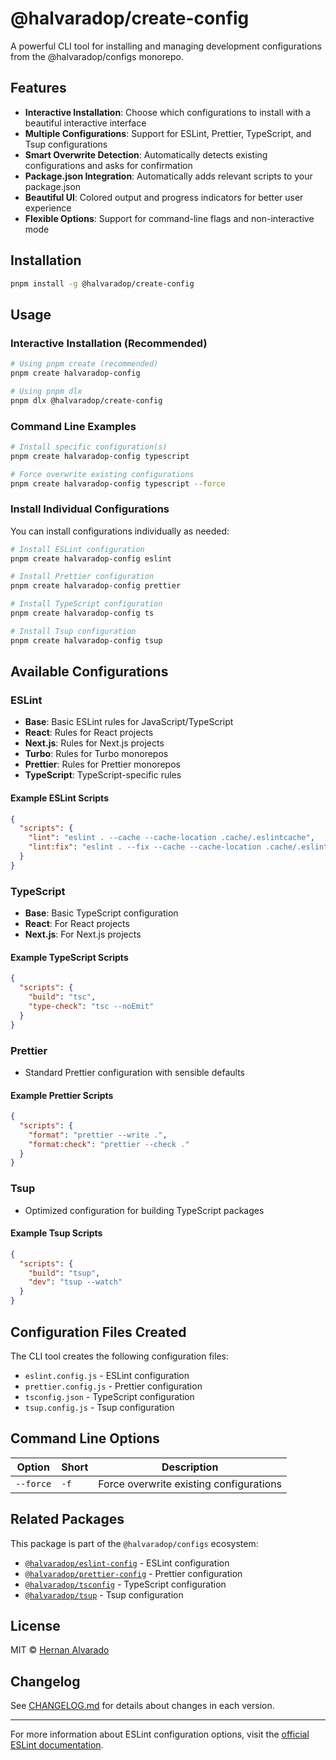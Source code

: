 # @halvaradop/create-config

A powerful CLI tool for installing and managing development configurations from the @halvaradop/configs monorepo.

## Features

- **Interactive Installation**: Choose which configurations to install with a beautiful interactive interface
- **Multiple Configurations**: Support for ESLint, Prettier, TypeScript, and Tsup configurations
- **Smart Overwrite Detection**: Automatically detects existing configurations and asks for confirmation
- **Package.json Integration**: Automatically adds relevant scripts to your package.json
- **Beautiful UI**: Colored output and progress indicators for better user experience
- **Flexible Options**: Support for command-line flags and non-interactive mode

## Installation

```bash
pnpm install -g @halvaradop/create-config
```

## Usage

### Interactive Installation (Recommended)

```bash
# Using pnpm create (recommended)
pnpm create halvaradop-config

# Using pnpm dlx
pnpm dlx @halvaradop/create-config
```

### Command Line Examples

```bash
# Install specific configuration(s)
pnpm create halvaradop-config typescript

# Force overwrite existing configurations
pnpm create halvaradop-config typescript --force
```

### Install Individual Configurations

You can install configurations individually as needed:

```bash
# Install ESLint configuration
pnpm create halvaradop-config eslint

# Install Prettier configuration
pnpm create halvaradop-config prettier

# Install TypeScript configuration
pnpm create halvaradop-config ts

# Install Tsup configuration
pnpm create halvaradop-config tsup
```

## Available Configurations

### ESLint

- **Base**: Basic ESLint rules for JavaScript/TypeScript
- **React**: Rules for React projects
- **Next.js**: Rules for Next.js projects
- **Turbo**: Rules for Turbo monorepos
- **Prettier**: Rules for Prettier monorepos
- **TypeScript**: TypeScript-specific rules

#### Example ESLint Scripts

```json
{
  "scripts": {
    "lint": "eslint . --cache --cache-location .cache/.eslintcache",
    "lint:fix": "eslint . --fix --cache --cache-location .cache/.eslintcache"
  }
}
```

### TypeScript

- **Base**: Basic TypeScript configuration
- **React**: For React projects
- **Next.js**: For Next.js projects

#### Example TypeScript Scripts

```json
{
  "scripts": {
    "build": "tsc",
    "type-check": "tsc --noEmit"
  }
}
```

### Prettier

- Standard Prettier configuration with sensible defaults

#### Example Prettier Scripts

```json
{
  "scripts": {
    "format": "prettier --write .",
    "format:check": "prettier --check ."
  }
}
```

### Tsup

- Optimized configuration for building TypeScript packages

#### Example Tsup Scripts

```json
{
  "scripts": {
    "build": "tsup",
    "dev": "tsup --watch"
  }
}
```

## Configuration Files Created

The CLI tool creates the following configuration files:

- `eslint.config.js` - ESLint configuration
- `prettier.config.js` - Prettier configuration
- `tsconfig.json` - TypeScript configuration
- `tsup.config.js` - Tsup configuration

## Command Line Options

| Option    | Short | Description                             |
| --------- | ----- | --------------------------------------- |
| `--force` | `-f`  | Force overwrite existing configurations |

## Related Packages

This package is part of the `@halvaradop/configs` ecosystem:

- [`@halvaradop/eslint-config`](https://github.com/halvaradop/configs/tree/master/packages/eslint-config) - ESLint configuration
- [`@halvaradop/prettier-config`](https://github.com/halvaradop/configs/tree/master/packages/prettier-config) - Prettier configuration
- [`@halvaradop/tsconfig`](https://github.com/halvaradop/configs/tree/master/packages/tsconfig) - TypeScript configuration
- [`@halvaradop/tsup`](https://github.com/halvaradop/configs/tree/master/packages/tsup-config) - Tsup configuration

## License

MIT © [Hernan Alvarado](https://github.com/halvaradop)

## Changelog

See [CHANGELOG.md](https://github.com/halvaradop/configs/blob/master/packages/eslint-config/CHANGELOG.md) for details about changes in each version.

---

For more information about ESLint configuration options, visit the [official ESLint documentation](https://eslint.org/docs/latest/use/configure/).
